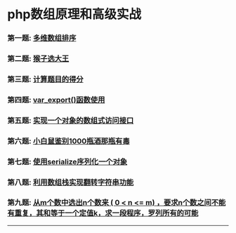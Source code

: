 # php数组原理和高级实战

### 第一题: [多维数组排序](demo1.php)

### 第二题: [猴子选大王](demo2.php)

### 第三题:  [计算题目的得分](demo3.php)

### 第四题: [var_export()函数使用](demo4.php)

### 第五题: [实现一个对象的数组式访问接口](demo5.php)

### 第六题:  [小白鼠鉴别1000瓶酒那瓶有毒](demo6.php)

### 第七题: [使用serialize序列化一个对象](demo7.php)

### 第八题: [利用数组栈实现翻转字符串功能](demo8.php)

### 第九题: [从m个数中选出n个数来 ( 0 < n <= m) ，要求n个数之间不能有重复，其和等于一个定值k，求一段程序，罗列所有的可能](demo9.php)

***
